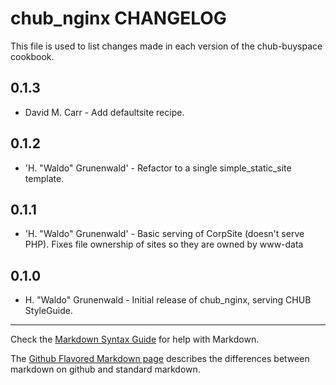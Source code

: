 chub_nginx CHANGELOG
=======================

This file is used to list changes made in each version of the chub-buyspace cookbook.

0.1.3
-----

* David M. Carr - Add defaultsite recipe.

0.1.2
-----

* 'H. "Waldo" Grunenwald' - Refactor to a single simple_static_site template.

0.1.1
-----

* 'H. "Waldo" Grunenwald' - Basic serving of CorpSite (doesn't serve PHP).  Fixes file ownership of sites so they are owned by www-data

0.1.0
-----

*	H. "Waldo" Grunenwald - Initial release of chub_nginx, serving CHUB StyleGuide.

- - -
Check the [Markdown Syntax Guide](http://daringfireball.net/projects/markdown/syntax) for help with Markdown.

The [Github Flavored Markdown page](http://github.github.com/github-flavored-markdown/) describes the differences between markdown on github and standard markdown.

